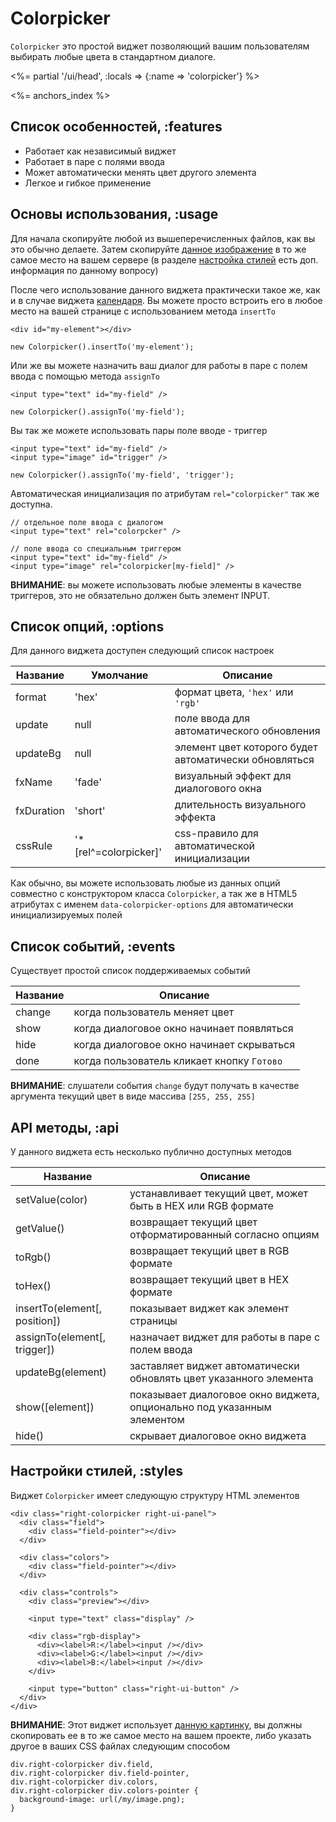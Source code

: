# Colorpicker

`Colorpicker` это простой виджет позволяющий вашим пользователям выбирать
любые цвета в стандартном диалоге.

<%= partial '/ui/head', :locals => {:name => 'colorpicker'} %>

<%= anchors_index %>

## Список особенностей, :features

 * Работает как независимый виджет
 * Работает в паре с полями ввода
 * Может автоматически менять цвет другого элемента
 * Легкое и гибкое применение

## Основы использования, :usage

Для начала скопируйте любой из вышеперечисленных файлов, как вы это обычно
делаете. Затем скопируйте [данное изображение](/images/rightjs-ui/colorpicker.png)
в то же самое место на вашем сервере (в разделе [настройка стилей](#styles)
есть доп. информация по данному вопросу)

После чего использование данного виджета практически такое же, как и в случае
виджета [календаря](/ui/calendar). Вы можете просто встроить его в любое место
на вашей странице с использованием метода `insertTo`

    <div id="my-element"></div>

    new Colorpicker().insertTo('my-element');

Или же вы можете назначить ваш диалог для работы в паре с полем ввода с
помощью метода `assignTo`

    <input type="text" id="my-field" />

    new Colorpicker().assignTo('my-field');

Вы так же можете использовать пары поле вводе - триггер

    <input type="text" id="my-field" />
    <input type="image" id="trigger" />

    new Colorpicker().assignTo('my-field', 'trigger');

Автоматическая инициализация по атрибутам `rel="colorpicker"` так же доступна.

    // отдельное поле ввода с диалогом
    <input type="text" rel="colorpcker" />

    // поле ввода со специальным триггером
    <input type="text" id="my-field" />
    <input type="image" rel="colorpicker[my-field]" />

__ВНИМАНИЕ__: вы можете использовать любые элементы в качестве триггеров, это
не обязательно должен быть элемент INPUT.


## Список опций, :options

Для данного виджета доступен следующий список настроек

Название   | Умолчание | Описание
-----------|-----------|-------------------------------------------------
format     | 'hex'     | формат цвета, `'hex'` или `'rgb'`
update     | null      | поле ввода для автоматического обновления
updateBg   | null      | элемент цвет которого будет автоматически обновляться
fxName     | 'fade'    | визуальный эффект для диалогового окна
fxDuration | 'short'   | длительность визуального эффекта
cssRule    | '\*\[rel^=colorpicker\]' | css-правило для автоматической инициализации

Как обычно, вы можете использовать любые из данных опций совместно с
конструктором класса `Colorpicker`, а так же в HTML5 атрибутах с именем
`data-colorpicker-options` для автоматически инициализируемых полей


## Список событий, :events

Существует простой список поддерживаемых событий

Название | Описание
---------|-----------------------------------------------------
change   | когда пользователь меняет цвет
show     | когда диалоговое окно начинает появляться
hide     | когда диалоговое окно начинает скрываться
done     | когда пользователь кликает кнопку `Готово`

__ВНИМАНИЕ__: слушатели события `change` будут получать в качестве аргумента
текущий цвет в виде массива `[255, 255, 255]`


## API методы, :api

У данного виджета есть несколько публично доступных методов

Название          | Описание
------------------|-------------------------------------------------------
setValue(color)   | устанавливает текущий цвет, может быть в HEX или RGB формате
getValue()        | возвращает текущий цвет отформатированный согласно опциям
toRgb()           | возвращает текущий цвет в RGB формате
toHex()           | возвращает текущий цвет в HEX формате
insertTo(element\[, position\]) | показывает виджет как элемент страницы
assignTo(element\[, trigger\])  | назначает виджет для работы в паре с полeм ввода
updateBg(element) | заставляет виджет автоматически обновлять цвет указанного элемента
show(\[element\]) | показывает диалоговое окно виджета, опционально под указанным элементом
hide()            | скрывает диалоговое окно виджета


## Настройки стилей, :styles

Виджет `Colorpicker` имеет следующую структуру HTML элементов

    <div class="right-colorpicker right-ui-panel">
      <div class="field">
        <div class="field-pointer"></div>
      </div>

      <div class="colors">
        <div class="field-pointer"></div>
      </div>

      <div class="controls">
        <div class="preview"></div>

        <input type="text" class="display" />

        <div class="rgb-display">
          <div><label>R:</label><input /></div>
          <div><label>G:</label><input /></div>
          <div><label>B:</label><input /></div>
        </div>

        <input type="button" class="right-ui-button" />
      </div>
    </div>

__ВНИМАНИЕ__: Этот виджет использует
[данную картинку](/images/rightjs-ui/colorpicker.png), вы должны скопировать
ее в то же самое место на вашем проекте, либо указать другое в ваших CSS
файлах следующим способом

    div.right-colorpicker div.field,
    div.right-colorpicker div.field-pointer,
    div.right-colorpicker div.colors,
    div.right-colorpicker div.colors-pointer {
      background-image: url(/my/image.png);
    }


